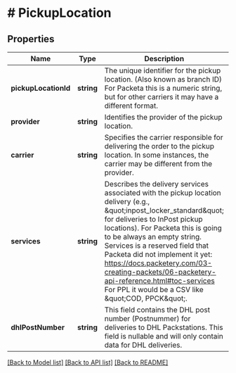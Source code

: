 # # PickupLocation

## Properties

Name | Type | Description | Notes
------------ | ------------- | ------------- | -------------
**pickupLocationId** | **string** | The unique identifier for the pickup location. (Also known as branch ID) For Packeta this is a numeric string, but for other carriers it may have a different format. |
**provider** | **string** | Identifies the provider of the pickup location. |
**carrier** | **string** | Specifies the carrier responsible for delivering the order to the pickup location. In some instances, the carrier may be different from the provider. |
**services** | **string** | Describes the delivery services associated with the pickup location delivery (e.g., \&quot;inpost_locker_standard\&quot; for deliveries to InPost pickup locations). For Packeta this is going to be always an empty string. Services is a reserved field that Packeta did not implement it yet: https://docs.packetery.com/03-creating-packets/06-packetery-api-reference.html#toc-services For PPL it would be a CSV like \&quot;COD, PPCK\&quot;. |
**dhlPostNumber** | **string** | This field contains the DHL post number (Postnummer) for deliveries to DHL Packstations. This field is nullable and will only contain data for DHL deliveries. |

[[Back to Model list]](../../README.md#models) [[Back to API list]](../../README.md#endpoints) [[Back to README]](../../README.md)
